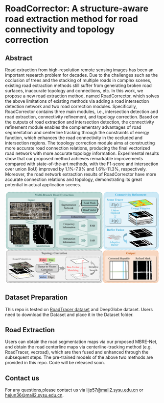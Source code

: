 # RoadCorrector: A structure-aware road extraction method for road connectivity and topology correction

## Abstract
  Road extraction from high-resolution remote sensing images has been an important research problem for decades. Due to the challenges such as the occlusion of trees and the stacking of multiple roads in complex scenes, existing road extraction methods still suffer from generating broken road surfaces, inaccurate topology and connections, etc. In this work, we propose a new road extraction method, named RoadCorrector, which solves the above limitations of existing methods via adding a road intersection detection network and two road correction modules. Specifically, RoadCorrector contains three main modules, i.e., intersection detection and road extraction, connectivity refinement, and topology correction. Based on the outputs of road extraction and intersection detection, the connectivity refinement module enables the complementary advantages of road segmentation and centerline tracking through the constraints of energy function, which enhances the road connectivity in the occluded and intersection regions. The topology correction module aims at constructing more accurate road connection relations, producing the final vectorized road network with more accurate topology information. Experimental results show that our proposed method achieves remarkable improvements compared with state-of-the-art methods, with the F1-score and intersection over union (IoU) improved by 1.1%-7.9% and 1.6%-11.3%, respectively. Moreover, the road network extraction results of RoadCorrector have more accurate connection relations and topology, demonstrating its great potential in actual application scenes. 

   ![overview](figures/pipeline6_R.png)

## Dataset Preparation

This repo is tested on [RoadTracer dataset](https://roadmaps.csail.mit.edu/roadtracer) and DeepGlobe dataset. Users need to download the Dataset and place it in the Dataset folder.

## Road Extraction

Users can obtain the road segmentation maps via our proposed MBRE-Net, and obtain the road centerline maps via centerline-tracking method (e.g. RoadTracer, vecroad), which are then fused and enhanced through the subsequent steps. The pre-trained models of the above two methods are provided in this repo. Code will be released soon.

## Contact us

For any questions,please contact us via lijp57@mail2.sysu.edu.cn or hejun36@mail2.sysu.edu.cn.

